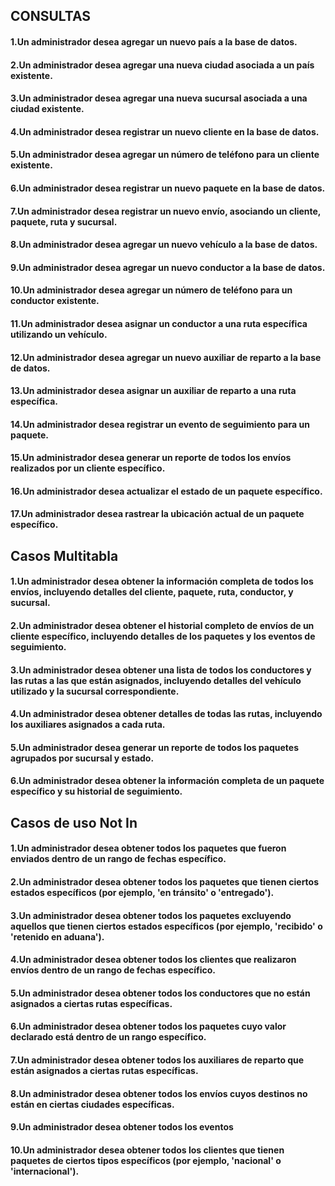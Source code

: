  <h2>CONSULTAS</h2>
<h4>1.Un administrador desea agregar un nuevo país a la base de datos.</h4>

<h4>2.Un administrador desea agregar una nueva ciudad asociada a un país existente.</h4>

<h4>3.Un administrador desea agregar una nueva sucursal asociada a una ciudad
existente.</h4>

<h4>4.Un administrador desea registrar un nuevo cliente en la base de datos.</h4>

<h4>5.Un administrador desea agregar un número de teléfono para un cliente existente.</h4>

<h4>6.Un administrador desea registrar un nuevo paquete en la base de datos.</h4>

<h4>7.Un administrador desea registrar un nuevo envío, asociando un cliente, paquete,
ruta y sucursal.</h4>

<h4>8.Un administrador desea agregar un nuevo vehículo a la base de datos.</h4>

<h4>9.Un administrador desea agregar un nuevo conductor a la base de datos.</h4>

<h4>10.Un administrador desea agregar un número de teléfono para un conductor
existente.</h4>

<h4>11.Un administrador desea asignar un conductor a una ruta específica utilizando un
vehículo.</h4>

<h4>12.Un administrador desea agregar un nuevo auxiliar de reparto a la base de datos.</h4>

<h4>13.Un administrador desea asignar un auxiliar de reparto a una ruta específica.</h4>

<h4>14.Un administrador desea registrar un evento de seguimiento para un paquete.</h4>

<h4>15.Un administrador desea generar un reporte de todos los envíos realizados por un
cliente específico.</h4>

<h4>16.Un administrador desea actualizar el estado de un paquete específico.</h4>

<h4>17.Un administrador desea rastrear la ubicación actual de un paquete específico.</h4>

   <h2>Casos Multitabla</h2>

<h4>1.Un administrador desea obtener la información completa de todos los envíos,
incluyendo detalles del cliente, paquete, ruta, conductor, y sucursal.</h4>

<h4>2.Un administrador desea obtener el historial completo de envíos de un cliente
específico, incluyendo detalles de los paquetes y los eventos de seguimiento.</h4>

<h4>3.Un administrador desea obtener una lista de todos los conductores y las rutas a las
que están asignados, incluyendo detalles del vehículo utilizado y la sucursal correspondiente.</h4>

<h4>4.Un administrador desea obtener detalles de todas las rutas, incluyendo los
auxiliares asignados a cada ruta.</h4>

<h4>5.Un administrador desea generar un reporte de todos los paquetes agrupados por
sucursal y estado.</h4>

<h4>6.Un administrador desea obtener la información completa de un paquete específico
y su historial de seguimiento.</h4>

   <h2>Casos de uso  Not In</h2>

<h4>1.Un administrador desea obtener todos los paquetes que fueron enviados dentro de
un rango de fechas específico.</h4>

<h4>2.Un administrador desea obtener todos los paquetes que tienen ciertos estados
específicos (por ejemplo, 'en tránsito' o 'entregado').</h4>

<h4>3.Un administrador desea obtener todos los paquetes excluyendo aquellos que tienen
ciertos estados específicos (por ejemplo, 'recibido' o 'retenido en aduana').</h4>

<h4>4.Un administrador desea obtener todos los clientes que realizaron envíos dentro de
un rango de fechas específico.</h4>

<h4>5.Un administrador desea obtener todos los conductores que no están asignados a
ciertas rutas específicas.</h4>

<h4>6.Un administrador desea obtener todos los paquetes cuyo valor declarado está
dentro de un rango específico.</h4>

<h4>7.Un administrador desea obtener todos los auxiliares de reparto que están
asignados a ciertas rutas específicas.</h4>

<h4>8.Un administrador desea obtener todos los envíos cuyos destinos no están en ciertas
ciudades específicas.</h4>

<h4>9.Un administrador desea obtener todos los eventos</h4>

<h4>10.Un administrador desea obtener todos los clientes que tienen paquetes de ciertos
tipos específicos (por ejemplo, 'nacional' o 'internacional').</h4>


